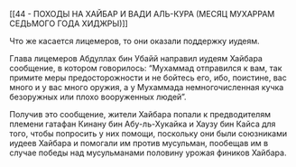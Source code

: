 [[44 - ПОХОДЫ НА ХАЙБАР И ВАДИ АЛЬ-КУРА (МЕСЯЦ МУХАРРАМ СЕДЬМОГО ГОДА ХИДЖРЫ)]]

Что же касается лицемеров, то они оказали поддержку иудеям.

Глава лицемеров Абдуллах бин Убайй направил иудеям Хайбара сообщение, в котором говорилось: “Мухаммад отправился к вам, так примите меры предосторожности и не бойтесь его, ибо, поистине, вас много и у вас много оружия, а у Мухаммада немногочисленная кучка безоружных или плохо вооруженных людей”.

Получив это сообщение, жители Хайбара попали к предводителям племени гатафан Кинану бин Абу-ль-Хукайка и Хаузу бин Кайса для того, чтобы попросить у них помощи, поскольку они были союзниками иудеев Хайбара и помогали им против мусульман, пообещав им в случае победы над мусульманами половину урожая фиников Хайбара.

